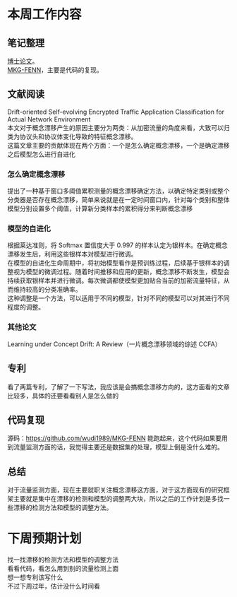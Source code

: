 # 本周工作内容  
## 笔记整理   
[博士论文](https://github.com/makabal/paper/blob/main/%E5%8D%9A%E5%A3%AB%E8%AE%BA%E6%96%87/%E5%8D%9A%E5%A3%AB%E8%AE%BA%E6%96%87.md)。  
[MKG-FENN](https://github.com/makabal/paper/blob/main/MKG-FENN/MKG-FENN.md)，主要是代码的复现。
## 文献阅读 
Drift-oriented Self-evolving Encrypted Traffic Application Classification for Actual Network Environment  
本文对于概念漂移产生的原因主要分为两类：从加密流量的角度来看，大致可以归类为协议头和协议体变化导致的特征概念漂移。  
这篇文章主要的贡献体现在两个方面：一个是怎么确定概念漂移，一个是确定漂移之后模型怎么进行自进化  
### 怎么确定概念漂移  
提出了一种基于窗口多阈值累积测量的概念漂移确定方法，以确定特定类别或整个分类器是否存在概念漂移，简单来说就是在一定时间窗口内，针对每个类别和整体模型分别设置多个阈值，计算新分类样本的累积得分来判断概念漂移
### 模型的自进化  
根据莱达准则，将 Softmax 置信度大于 0.997 的样本认定为银样本。在确定概念漂移发生后，利用这些银样本对模型进行微调。  
在模型的自进化生命周期中，将初始模型看作是预训练过程，后续基于银样本的调整视为模型的微调过程。随着时间推移和应用的更新，概念漂移不断发生，模型会持续获取银样本并进行微调。每次微调都使模型更加贴合当前的加密流量特征，从而维持较高的分类准确率。   
这种调整是一个方法，可以适用于不同的模型，针对不同的模型可以对其进行不同程度的调整。 
### 其他论文  
Learning under Concept Drift: A Review（一片概念漂移领域的综述 CCFA）

## 专利  
看了两篇专利，了解了一下写法，我应该是会搞概念漂移方向的，这方面看的文章比较多，具体的还要看看别人是怎么做的
## 代码复现 
源码：https://github.com/wudi1989/MKG-FENN
能跑起来，这个代码如果要用到流量监测方面的话，我觉得主要还是数据集的处理，模型上倒是没什么难的。
## 总结  
对于流量监测方面，现在主要就职关注概念漂移这方面，对于这方面现有的研究框架主要就是集中在漂移的检测和模型的调整两大块，所以之后的工作计划是多找一些漂移的检测方法和模型的调整方法。  
# 下周预期计划   
找一找漂移的检测方法和模型的调整方法   
看看代码，看怎么用到别的流量检测上面   
想一想专利该写什么  
不过下周过年，估计没什么时间看   
